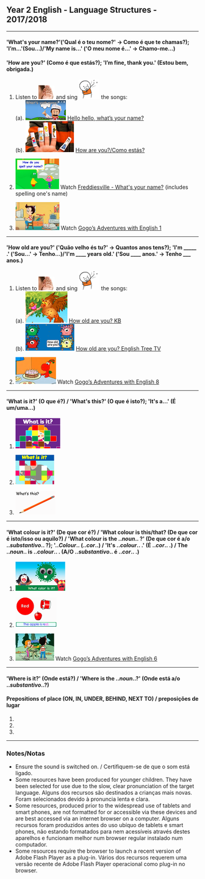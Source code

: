 ## Year 2 English - Language Structures - 2017/2018

***

#### 'What's your name?'('Qual é o teu nome?' -> Como é que te chamas?); 'I’m…'(Sou...)/'My name is…' ('O meu nome é...' -> Chamo-me...)
#### 'How are you?' (Como é que estás?); 'I’m fine, thank you.' (Estou bem, obrigada.)

1. Listen to ![listen](/images/listen.png) and sing ![sing](/images/sing.png) the songs:  
(a). [![wyn](/images/wyn1.png)](https://www.youtube.com/watch?v=Uv1JkBL5728) [Hello hello, what’s your name?](https://www.youtube.com/watch?v=Uv1JkBL5728)  
(b). [![hays](/images/hays.PNG)](https://www.youtube.com/watch?v=LxhOv3KnfA8) [How are you?/Como estás?](https://www.youtube.com/watch?v=LxhOv3KnfA8)  

2. [![frna](/images/frna.PNG)](https://www.youtube.com/watch?v=EDmWNJ144oY) Watch [Freddiesville - What's your name?](https://www.youtube.com/watch?v=EDmWNJ144oY) (includes spelling one's name)

3. [![gae1](/images/gae1.PNG)](https://www.youtube.com/watch?v=9R5-W3bMX4E) Watch [Gogo’s Adventures with English 1](https://www.youtube.com/watch?v=9R5-W3bMX4E) 

***

#### 'How old are you?' ('Quão velho és tu?' -> Quantos anos tens?); 'I'm _____ .' ('Sou...' -> Tenho...)/'I'm ____ years old.' ('Sou ____ anos.' -> Tenho ___ anos.)

1. Listen to ![listen](/images/listen.png) and sing ![sing](/images/sing.png) the songs:  
(a). [![hoaykb](/images/hoaykb.png)](https://www.youtube.com/watch?v=P__4P20BlGo) [How old are you? KB](https://www.youtube.com/watch?v=P__4P20BlGo)  
(b). [![hoay](/images/hoay.PNG)](https://www.youtube.com/watch?v=x2cI4ZgsYU4) [How old are you? English Tree TV](https://www.youtube.com/watch?v=x2cI4ZgsYU4)

2. [![gae8](/images/gae8.PNG)](https://www.youtube.com/watch?v=sn4sp4YGz0E) Watch [Gogo’s Adventures with English 8](https://www.youtube.com/watch?v=sn4sp4YGz0E)

*** 

#### 'What is it?' (O que é?) / 'What's this?' (O que é isto?); 'It's a...' (É um/uma...)

1. [![fket](/images/fket.PNG)](https://www.youtube.com/watch?v=8-SWzpdcl6E)

2. [![fkea](/images/fkea.png)](https://www.youtube.com/watch?v=D_sdGxUxz_4)

3. [![dewt](/images/dewt.png)](https://youtu.be/TARreOtrWUg)

*** 

#### 'What colour is it?' (De que cor é?) / 'What colour is this/that? (De que cor é isto/isso ou aquilo?) / 'What colour is the ..*noun*.. ?' (De que cor é a/o ..*substantivo*.. ?); '..*Colour*.. (..*cor*..) / 'It's ..*colour*.. .' (É ..*cor*.. .) / The ..*noun*.. is ..*colour*.. . (A/O ..*substantivo*.. é ..*cor*.. .)

1. [![dewc](/images/dewc.png)](https://www.youtube.com/watch?v=YyFLBTTAbSE)

2. [![bbar](/images/bbar.png)](https://www.youtube.com/watch?v=1jv0Gx_q_OU)

3. [![gae6](/images/gae6.png)](https://www.youtube.com/watch?v=_2WAwT9cKAk) Watch [Gogo’s Adventures with English 6](https://www.youtube.com/watch?v=_2WAwT9cKAk)

***

#### 'Where is it?' (Onde está?) / 'Where is the ..*noun*..?' (Onde está a/o ..*substantivo*..?) 
#### Prepositions of place (ON, IN, UNDER, BEHIND, NEXT TO) / preposições de lugar

1.
2.
3.

***

### Notes/Notas
* Ensure the sound is switched on. / Certifiquem-se de que o som está ligado.
* Some resources have been produced for younger children. They have been selected for use due to the slow, clear pronunciation of the target language. Alguns dos recursos são destinados a crianças mais novas. Foram selecionados devido à pronuncia lenta e clara.
* Some resources, produced prior to the widespread use of tablets and smart phones, are not formatted for or accessible via these devices and are best accessed via an internet browser on a computer. Alguns recursos foram produzidos antes do uso ubíquo de tablets e smart phones, não estando formatados para nem acessíveis através destes aparelhos e funcionam melhor num browser regular instalado num computador.
* Some resources require the browser to launch a recent version of Adobe Flash Player as a plug-in. Vários dos recursos requerem uma versão recente de Adobe Flash Player operacional como plug-in no browser.

